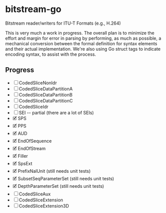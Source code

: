 # bitstream-go
Bitstream reader/writers for ITU-T Formats (e.g., H.264)

This is very much a work in progress. The overall plan is to minimize the
effort and margin for error in parsing by performing, as much as possible,
a mechanical conversion between the formal definition for syntax elements
and their actual implementation. We're also using Go struct tags to indicate
encoding syntax, to assist with the process.

## Progress
- ☐ CodedSliceNonIdr
- ☐ CodedSliceDataPartitionA
- ☐ CodedSliceDataPartitionB
- ☐ CodedSliceDataPartitionC
- ☐ CodedSliceIdr
- ☐ SEI -- partial (there are a lot of SEIs)
- 🗹 SPS
- 🗹 PPS
- 🗹 AUD
- 🗹 EndOfSequence
- 🗹 EndOfStream
- 🗹 Filler
- 🗹 SpsExt
- 🗹 PrefixNalUnit (still needs unit tests)
- 🗹 SubsetSeqParameterSet (still needs unit tests)
- 🗹 DepthParameterSet (still needs unit tests)
- ☐ CodedSliceAux
- ☐ CodedSliceExtension
- ☐ CodedSliceExtension3D